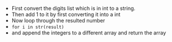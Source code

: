 - First convert the digits list which is in int to a string.
- Then add 1 to it by first converting it into a int
- Now loop through the resulted number 
- `for i in str(result)`
- and append the integers to a different array and return the array